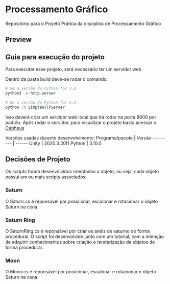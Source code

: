 # Processamento Gráfico

Repositório para o Projeto Prática da disciplina de Processamento Gráfico

## Preview

## Guia para execução do projeto

Para executar esse projeto, será necessário ter um servidor web

Dentro da pasta build deve-se rodar o comando:
```bash
# Se a versão do Python for 3.X
python3 -m http.server

# Se a versão do Python for 2.X
python -m SimpleHTTPServer
```

Isso deverá criar um servidor web local que irá rodar na porta 8000 por padrão. 
Após rodar o servidor, para visualizar o projeto basta acessar o [Cepheus](https://localhost:8000)


Versões usadas durante desenvolvimento:
Programa/pacote | Versão
--------- | ------
Unity | 2020.3.20f1
Python | 3.10.0


## Decisões de Projeto

Os scripts foram desenvolvidos orientados a objeto, ou seja, cada objeto possui um ou mais scripts associados.

### Saturn

O Saturn.cs é reponsável por posicionar, escalonar e rotacionar o objeto Saturn na cena.

### Saturn Ring

O SaturnRing.cs é reponsável por criar os anéis de saturno de forma procedural. O script foi desenvolvido junto com um tutorial, com a intenção de adquirir 
conhecimentos sobre criação e renderização de objetos de forma procedural.

### Moon

O Moon.cs é reponsável por posicionar, escalonar e rotacionar o objeto Saturn na cena.

